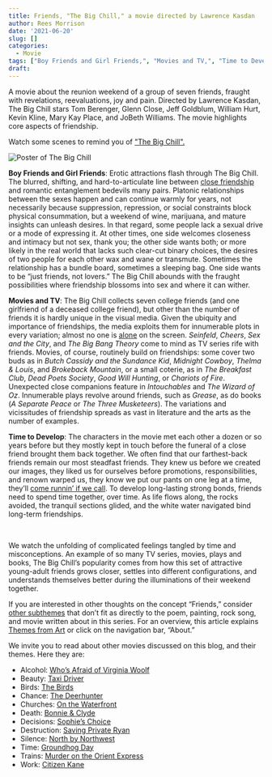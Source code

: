 ```yaml
---
title: Friends, "The Big Chill," a movie directed by Lawrence Kasdan
author: Rees Morrison
date: '2021-06-20'
slug: []
categories:
  - Movie
tags: ["Boy Friends and Girl Friends,", "Movies and TV,", "Time to Develop",]
draft: 
---
```


A movie about the reunion weekend of a group of seven friends, fraught with revelations, reevaluations, joy and pain.  Directed by Lawrence Kasdan, The Big Chill stars Tom Berenger, Glenn Close, Jeff Goldblum, William Hurt, Kevin Kline, Mary Kay Place, and JoBeth Williams.  The movie highlights core aspects of friendship. 

<!--more-->

Watch some scenes to remind you of ["The Big Chill".](https://www.youtube.com/watch?v=hHUwAZdQFBg)
 
![Poster of The Big Chill](/media/FriendsBigChill.jpg)

**Boy Friends and Girl Friends**:  Erotic attractions flash through The Big Chill.  The blurred, shifting, and hard-to-articulate line between [close friendship](https://themesfromart.com/post/2021-06-20-friends-luncheon-on-the-grass-a-painting-by-edouard-manet/friendsluncheon/) and romantic entanglement bedevils many pairs.  Platonic relationships between the sexes happen and can continue warmly for years, not necessarily because suppression, repression, or social constraints block physical consummation, but a weekend of wine, marijuana, and mature insights can unleash desires.  In that regard, some people lack a sexual drive or a mode of expressing it.  At other times, one side welcomes closeness and intimacy but not sex, thank you; the other side wants both; or more likely in the real world that lacks such clear-cut binary choices, the desires of two people for each other wax and wane or transmute.  Sometimes the relationship has a bundle board, sometimes a sleeping bag.  One side wants to be “just friends, not lovers.”  The Big Chill abounds with the fraught possibilities where friendship blossoms into sex and where it can wither.

**Movies and TV**:  The Big Chill collects seven college friends (and one girlfriend of a deceased college friend), but other than the number of friends it is hardly unique in the visual media.  Given the ubiquity and importance of friendships, the media exploits them for innumerable plots in every variation; almost no one is [alone](https://themesfromart.com/post/2021-06-20-friends-alone-a-poem-by-maya-angelou/friendsalone/) on the screen.  *Seinfeld*, *Cheers*, *Sex and the City*, and *The Big Bang Theory* come to mind as TV series rife with friends.  Movies, of course, routinely build on friendships: some cover two buds as in *Butch Cassidy and the Sundance Kid*, *Midnight Cowboy*, *Thelma & Louis*, and *Brokeback Mountain*, or a small coterie, as in *The Breakfast Club*, *Dead Poets Society*, *Good Will Hunting*, or *Chariots of Fire*.  Unexpected close companions feature in *Intouchables* and *The Wizard of Oz*.  Innumerable plays revolve around friends, such as *Grease*, as do books (*A Separate Peace* or *The Three Musketeers*).  The variations and vicissitudes of friendship spreads as vast in literature and the arts as the number of examples.  

**Time to Develop**:  The characters in the movie met each other a dozen or so years before but they mostly kept in touch before the funeral of a close friend brought them back together.  We often find that our farthest-back friends remain our most steadfast friends.  They knew us before we created our images, they liked us for ourselves before promotions, responsibilities, and renown warped us, they know we put our pants on one leg at a time, they’ll [come runnin’ if we call](https://themesfromart.com/post/2021-06-20-friends-you-ve-got-a-friend-a-song-by-carol-king-sung-by-james-taylor/friendstaylor/).  To develop long-lasting strong bonds, friends need to spend time together, over time.  As life flows along, the rocks avoided, the tranquil sections glided, and the white water navigated bind long-term friendships.

&nbsp;

We watch the unfolding of complicated feelings tangled by time and misconceptions.  An example of so many TV series, movies, plays and books, The Big Chill’s popularity comes from how this set of attractive young-adult friends grows closer, settles into different configurations, and understands themselves better during the illuminations of their weekend together.

If you are interested in other thoughts on the concept “Friends,” consider [other subthemes](https://themesfromart.com/post/2021-06-20-friends-additional-subthemes/friendsaddl/) that don’t fit as directly to the poem, painting, rock song, and movie written about in this series.  For an overview, this article explains [Themes from Art](http://bit.ly/3sRXopI) or click on the navigation bar, “About.”

We invite you to read about other movies discussed on this blog, and their themes.  Here they are: 

* Alcohol: [Who’s Afraid of Virginia Woolf](https://themesfromart.com/post/2021-02-03-alcohol-woolf-nichols/alcoholwoolfnichols/)
* Beauty: [Taxi Driver](https://themesfromart.com/post/2021-04-21-beauty-taxi-driver-a-movie-with-robert-de-niro-and-cybill-shepherd/beautytaxi/)
* Birds: [The Birds](https://themesfromart.com/post/2021-06-07-birds-the-birds-a-movie-directed-by-alfred-hitchcock/birdsthebirds/)
* Chance: [The Deerhunter](https://themesfromart.com/post/2021-03-14-chancewinner/chancewinner/)
* Churches: [On the Waterfront](https://themesfromart.com/post/2021-05-21-churches-from-on-the-waterfront-a-movie-with-marlon-brando/churcheswaterfront/)
* Death: [Bonnie & Clyde](https://themesfromart.com/post/2021-05-03-death-from-bonnie-clyde-a-movie-starring-warren-beatty-and-faye-dunaway/deathbonnie/)
* Decisions: [Sophie’s Choice](https://themesfromart.com/post/2021-02-08-decisions-sophie-s-choice-with-meryl-streep/decisionssophies/)
* Destruction: [Saving Private Ryan](https://themesfromart.com/post/2021-02-18-destruction-saving-private-ryan-a-movie-by-steven-spielberg/destructionsaving/)
* Silence: [North by Northwest](https://themesfromart.com/post/silencenorthwest/)
* Time: [Groundhog Day](https://themesfromart.com/post/2021-03-08-time-from-groundhog-day-starring-bill-murray/timegroundhog/)
* Trains: [Murder on the Orient Express](https://themesfromart.com/post/2021-05-10-trains-from-murder-on-the-orient-express-a-movie-directed-by-sidney-lumet/trainsorient/)   
* Work: [Citizen Kane](https://themesfromart.com/post/2021-02-26-workkane/workkane/)

